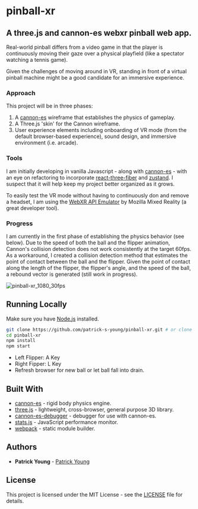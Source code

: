 # pinball-xr
## A three.js and cannon-es webxr pinball web app.

Real-world pinball differs from a video game in that the player is continuously moving their gaze over a physical playfield (like a spectator watching a tennis game).

Given the challenges of moving around in VR, standing in front of a virtual pinball machine might be a good candidate for an immersive experience.

### Approach
This project will be in three phases:
1. A [cannon-es](https://github.com/pmndrs/cannon-es) wireframe that establishes the physics of gameplay.
2. A Three.js 'skin' for the Cannon wireframe.
3. User experience elements including onboarding of VR mode (from the default browser-based experience), sound design, and immersive environment (i.e. arcade). 

### Tools
I am initially developing in vanilla Javascript - along with [cannon-es](https://github.com/pmndrs/cannon-es) - with an eye on refactoring to incorporate [react-three-fiber](https://github.com/pmndrs/react-three-fiber) and [zustand](https://github.com/pmndrs/zustand). I suspect that it will help keep my project better organized as it grows.
 
To easily test the VR mode without having to continuously don and remove a headset, I am using the [WebXR API Emulator](https://github.com/MozillaReality/WebXR-emulator-extension) by Mozilla Mixed Reality (a great developer tool).

### Progress
I am currently in the first phase of establishing the physics behavior (see below). Due to the speed of both the ball and the flipper animation, Cannon's collision detection does not work consistently at the target 60fps. As a workaround, I created a collision detection method that estimates the point of contact between the ball and the flipper. Given the point of contact along the length of the flipper, the flipper's angle, and the speed of the ball, a rebound vector is generated (still work in progress).

![pinball-xr_1080_30fps](https://user-images.githubusercontent.com/42591798/172470576-f48339d1-73e3-42d2-b01b-2d1ab002a82f.gif)

## Running Locally

Make sure you have [Node.js](http://nodejs.org/) installed.

```sh
git clone https://github.com/patrick-s-young/pinball-xr.git # or clone your own fork
cd pinball-xr
npm install
npm start
```
- Left Flipper: A Key
- Right Fipper: L Key
- Refresh browser for new ball or let ball fall into drain.

## Built With

* [cannon-es](https://www.npmjs.com/package/cannon-es) - rigid body physics engine.
* [three.js](https://www.npmjs.com/package/three) - lightweight, cross-browser, general purpose 3D library.
* [cannon-es-debugger](https://www.npmjs.com/package/cannon-es-debugger) - debugger for use with cannon-es.
* [stats.js](https://www.npmjs.com/package/stats-js) - JavaScript performance monitor.
* [webpack](https://webpack.js.org/) - static module builder.

## Authors

* **Patrick Young** - [Patrick Young](https://github.com/patrick-s-young)

## License

This project is licensed under the MIT License - see the [LICENSE](LICENSE) file for details.

